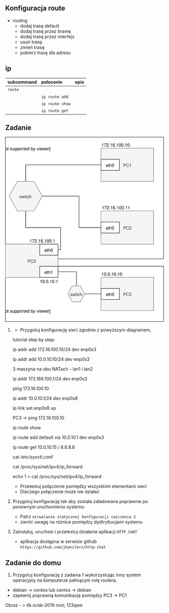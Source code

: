 Konfiguracja route
------------------

* routing
    * dodaj trasę default
    * dodaj trasę przez bramę
    * dodaj trasę przez interfejs
    * usuń trasę
    * zmień trasę
    * pobierz trasę dla adresu
     
ip 
-------------------------
| subcommand    |  polecenie   | opis  |
| ------------- |:-------------| :---------------| 
|   ``route``    |                               | |
|               |   ``ip route add``             | |
|               |   ``ip route show``             | |
|               |   ``ip route get``             | |


Zadanie
------------

![zadanie 4](cwiczenia4.svg)

1.
   * Przygotuj konfigurację sieci zgodnie z powyższym diagramem,
   
   tutorial step by step:
   
   
   ip addr add 172.16.100.10/24 dev enp0s3
   
   ip addr add 10.0.10.10/24 dev enp0s3
   
   3 maszyna na obu NATach - lan1 i lan2
   
   ip addr 172.168.100.1/24 dev enp0s3
   
   ping 172.16.100.10
   
   ip addr 10.0.10.1/24 dev enp0s8
   
   ip link set enp0s8 up
   
   PC3 -> ping 172.16.100.10
   
   ip route show
   
   ip route add default via 10.0.10.1 dev enp0s3
   
   ip route get 10.0.10.15 / 8.8.8.8
   
   cat /etc/sysctl.conf
   
   cat /proc/sys/net/ipv4/ip_forward
   
   echo 1 > cat /proc/sys/net/ipv4/ip_forward
   
   
   
   * Przetestuj połączenie pomiędzy wszystkimi elementami sieci
   * Dlaczego połączenie może nie działać
2. Przygotuj konfigurację tak aby została załadowana poprawnie po ponownym uruchomieniu systemu
   * Patrz ``utrwalanie statycznej konfiguracji cwiczenia 2``
   * zwróć uwagę na różnice pomiędzy dydtrybucjami systemu
3. Zainstaluj, uruchom i przetestuj działanie aplikacji ``HTTP_CHAT``
   * aplikacja dostępna w serwisie github ``https://github.com/jkanclerz/http-chat``

Zadanie do domu
---------------

1. Przygotuj konfigurację z zadania 1 wykorzystując inny system operacyjny na komputerze pełniącym rolę routera.
  * debian -> centos lub centos -> debian
  * zapewnij poprawną komunikację pomiędzy PC3 -> PC1
  
  Obraz - > tlk.io/sk-2019
  root; 123qwe
